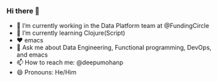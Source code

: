 ### Hi there 👋


- 🔭 I’m currently working in the Data Platform team at @FundingCircle
- 🌱 I’m currently learning Clojure(Script)
- :heart: emacs
- 💬 Ask me about Data Engineering, Functional programming, DevOps, and emacs
- 📫 How to reach me: @deepumohanp
- 😄 Pronouns: He/Him

